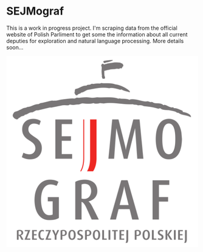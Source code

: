 # SEJMograf

This is a work in progress project. I'm scraping data from the official website of Polish Parliment to get some the information about all current deputies for exploration and natural language processing. More details soon...

![SEJMograf](https://github.com/adamsiemaszkiewicz/SEJMograf/blob/main/sejmograf.png)
